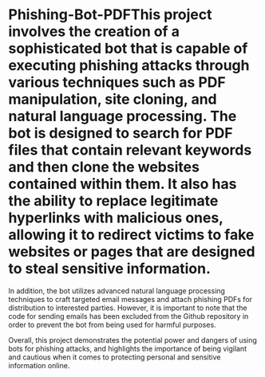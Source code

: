 # Phishing-Bot-PDFThis project involves the creation of a sophisticated bot that is capable of executing phishing attacks through various techniques such as PDF manipulation, site cloning, and natural language processing. The bot is designed to search for PDF files that contain relevant keywords and then clone the websites contained within them. It also has the ability to replace legitimate hyperlinks with malicious ones, allowing it to redirect victims to fake websites or pages that are designed to steal sensitive information.

In addition, the bot utilizes advanced natural language processing techniques to craft targeted email messages and attach phishing PDFs for distribution to interested parties. However, it is important to note that the code for sending emails has been excluded from the Github repository in order to prevent the bot from being used for harmful purposes.

Overall, this project demonstrates the potential power and dangers of using bots for phishing attacks, and highlights the importance of being vigilant and cautious when it comes to protecting personal and sensitive information online.
